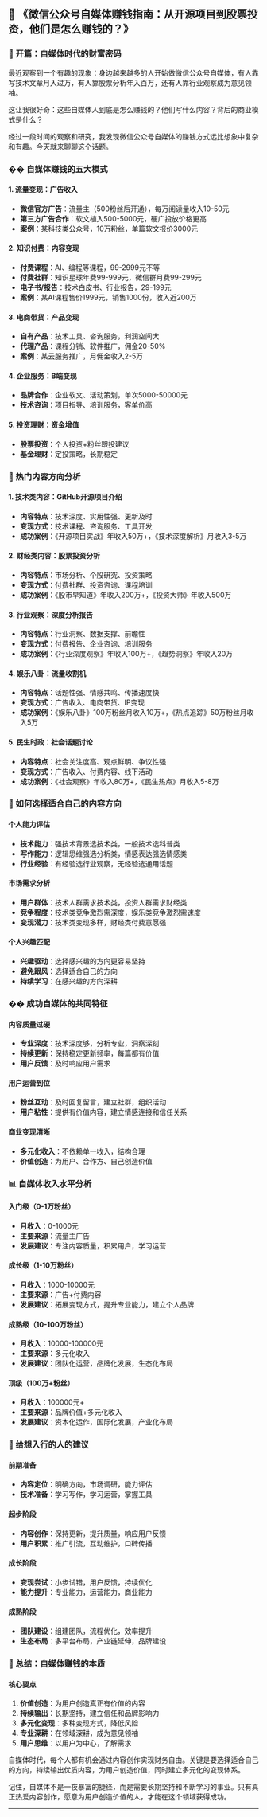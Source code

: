 
## 📝 **《微信公众号自媒体赚钱指南：从开源项目到股票投资，他们是怎么赚钱的？》**

### **🎯 开篇：自媒体时代的财富密码**

最近观察到一个有趣的现象：身边越来越多的人开始做微信公众号自媒体，有人靠写技术文章月入过万，有人靠股票分析年入百万，还有人靠行业观察成为意见领袖。

这让我很好奇：这些自媒体人到底是怎么赚钱的？他们写什么内容？背后的商业模式是什么？

经过一段时间的观察和研究，我发现微信公众号自媒体的赚钱方式远比想象中复杂和有趣。今天就来聊聊这个话题。

### **�� 自媒体赚钱的五大模式**

#### **1. 流量变现：广告收入**
- **微信官方广告**：流量主（500粉丝后开通），每万阅读量收入10-50元
- **第三方广告合作**：软文植入500-5000元，硬广投放价格更高
- **案例**：某科技类公众号，10万粉丝，单篇软文报价3000元

#### **2. 知识付费：内容变现**
- **付费课程**：AI、编程等课程，99-2999元不等
- **付费社群**：知识星球年费99-999元，微信群月费99-299元
- **电子书/报告**：技术白皮书、行业报告，29-199元
- **案例**：某AI课程售价1999元，销售1000份，收入近200万

#### **3. 电商带货：产品变现**
- **自有产品**：技术工具、咨询服务，利润空间大
- **代理产品**：课程分销、软件推广，佣金20-50%
- **案例**：某云服务推广，月佣金收入2-5万

#### **4. 企业服务：B端变现**
- **品牌合作**：企业软文、活动策划，单次5000-50000元
- **技术咨询**：项目指导、培训服务，客单价高

#### **5. 投资理财：资金增值**
- **股票投资**：个人投资+粉丝跟投建议
- **基金理财**：定投策略，长期稳定

### **📝 热门内容方向分析**

#### **1. 技术类内容：GitHub开源项目介绍**
- **内容特点**：技术深度、实用性强、更新及时
- **变现方式**：技术课程、咨询服务、工具开发
- **成功案例**：《开源项目实战》年收入50万+，《技术深度解析》月收入3-5万

#### **2. 财经类内容：股票投资分析**
- **内容特点**：市场分析、个股研究、投资策略
- **变现方式**：付费社群、投资咨询、课程培训
- **成功案例**：《股市早知道》年收入200万+，《投资大师》年收入500万

#### **3. 行业观察：深度分析报告**
- **内容特点**：行业洞察、数据支撑、前瞻性
- **变现方式**：付费报告、企业咨询、培训服务
- **成功案例**：《行业深度观察》年收入100万+，《趋势洞察》年收入20万

#### **4. 娱乐八卦：流量收割机**
- **内容特点**：话题性强、情感共鸣、传播速度快
- **变现方式**：广告收入、电商带货、IP变现
- **成功案例**：《娱乐八卦》100万粉丝月收入10万+，《热点追踪》50万粉丝月收入5万

#### **5. 民生时政：社会话题讨论**
- **内容特点**：社会关注度高、观点鲜明、争议性强
- **变现方式**：广告收入、付费内容、线下活动
- **成功案例**：《社会观察》年收入80万+，《民生热点》月收入5-8万

### **🚀 如何选择适合自己的内容方向**

#### **个人能力评估**
- **技术能力**：强技术背景选技术类，一般技术选科普类
- **写作能力**：逻辑思维强选分析类，情感表达强选情感类
- **行业经验**：有经验选行业观察，无经验选通用话题

#### **市场需求分析**
- **用户群体**：技术人群需求技术类，投资人群需求财经类
- **竞争程度**：技术类竞争激烈需深度，娱乐类竞争激烈需速度
- **变现潜力**：技术类变现多样，财经类付费意愿强

#### **个人兴趣匹配**
- **兴趣驱动**：选择感兴趣的方向更容易坚持
- **避免跟风**：选择适合自己的方向
- **持续学习**：在感兴趣的方向深耕

### **�� 成功自媒体的共同特征**

#### **内容质量过硬**
- **专业深度**：技术深度够，分析专业，洞察深刻
- **持续更新**：保持稳定更新频率，每篇都有价值
- **用户反馈**：及时响应用户需求

#### **用户运营到位**
- **粉丝互动**：及时回复留言，建立社群，组织活动
- **用户粘性**：提供有价值内容，建立情感连接和信任关系

#### **商业变现清晰**
- **多元化收入**：不依赖单一收入，结构合理
- **价值创造**：为用户、合作方、自己创造价值

### **📊 自媒体收入水平分析**

#### **入门级（0-1万粉丝）**
- **月收入**：0-1000元
- **主要来源**：流量主广告
- **发展建议**：专注内容质量，积累用户，学习运营

#### **成长级（1-10万粉丝）**
- **月收入**：1000-10000元
- **主要来源**：广告+付费内容
- **发展建议**：拓展变现方式，提升专业能力，建立个人品牌

#### **成熟级（10-100万粉丝）**
- **月收入**：10000-100000元
- **主要来源**：多元化收入
- **发展建议**：团队化运营，品牌化发展，生态化布局

#### **顶级（100万+粉丝）**
- **月收入**：100000元+
- **主要来源**：品牌价值+多元化收入
- **发展建议**：资本化运作，国际化发展，产业化布局

### **🎯 给想入行的人的建议**

#### **前期准备**
- **内容定位**：明确方向，市场调研，能力评估
- **技术准备**：学习写作，学习运营，掌握工具

#### **起步阶段**
- **内容创作**：保持更新，提升质量，响应用户反馈
- **用户积累**：推广引流，互动维护，口碑传播

#### **成长阶段**
- **变现尝试**：小步试错，用户反馈，持续优化
- **能力提升**：专业能力，运营能力，商业能力

#### **成熟阶段**
- **团队建设**：组建团队，流程优化，效率提升
- **生态布局**：多平台布局，产业链延伸，品牌建设

### **📝 总结：自媒体赚钱的本质**

#### **核心要点**
1. **价值创造**：为用户创造真正有价值的内容
2. **持续输出**：长期坚持，建立信任和品牌影响力
3. **多元化变现**：多种变现方式，降低风险
4. **专业深耕**：在领域深耕，成为意见领袖
5. **用户思维**：以用户为中心，了解需求

自媒体时代，每个人都有机会通过内容创作实现财务自由。关键是要选择适合自己的方向，持续输出优质内容，为用户创造价值，同时建立多元化的变现体系。

记住，自媒体不是一夜暴富的捷径，而是需要长期坚持和不断学习的事业。只有真正热爱内容创作，愿意为用户创造价值的人，才能在这个领域获得成功。

---